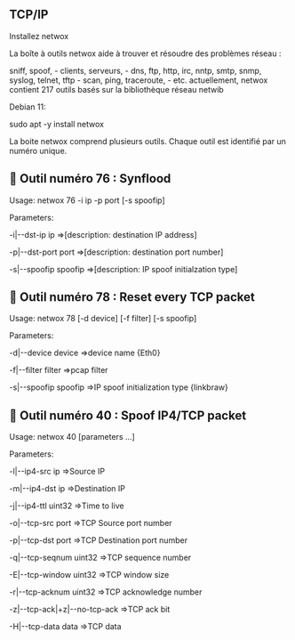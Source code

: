 ## TCP/IP

Installez netwox 

La boîte à outils netwox aide à trouver et résoudre des problèmes réseau : 

sniff, spoof, - clients, serveurs, - dns, ftp, http, irc, nntp, smtp, snmp, syslog, telnet, tftp - scan, ping, traceroute, - etc. actuellement, netwox contient 217 outils basés sur la bibliothèque réseau netwib

Debian 11:

sudo apt -y install netwox


La boite netwox comprend plusieurs outils. Chaque outil est identifié par un numéro unique.


## 🔷 Outil numéro 76 : Synflood

Usage: netwox 76 -i ip -p port [-s spoofip]

Parameters:

-i|--dst-ip ip                =>[description: destination IP address]

-p|--dst-port port             =>[description: destination port number]

-s|--spoofip spoofip           =>[description: IP spoof initialzation type]



## 🔷 Outil numéro 78 : Reset every TCP packet

Usage: netwox 78 [-d device] [-f filter] [-s spoofip]

Parameters:

-d|--device device  =>device name {Eth0}

-f|--filter filter =>pcap filter

-s|--spoofip spoofip =>IP spoof initialization type {linkbraw}


## 🔷 Outil numéro 40 : Spoof IP4/TCP packet

Usage: netwox 40 [parameters ...]

Parameters:

-l|--ip4-src ip =>Source IP

-m|--ip4-dst ip =>Destination IP

-j|--ip4-ttl uint32 =>Time to live

-o|--tcp-src port =>TCP Source port number

-p|--tcp-dst port =>TCP Destination port number

-q|--tcp-seqnum uint32 =>TCP sequence number

-E|--tcp-window uint32 =>TCP window size

-r|--tcp-acknum uint32 =>TCP acknowledge number

-z|--tcp-ack|+z|--no-tcp-ack =>TCP ack bit

-H|--tcp-data data =>TCP data

